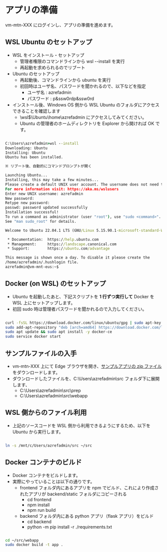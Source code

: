 # アプリの準備

vm-mtn-XXX にログインし、アプリの準備を進めます。

## WSL Ubuntu のセットアップ

- WSL をインストール・セットアップ
  - 管理者権限のコマンドラインから wsl --install を実行
  - 再起動を求められるのでリブート
- Ubuntu のセットアップ
  - 再起動後、コマンドラインから ubuntu を実行
  - 初回時はユーザ名、パスワードを聞かれるので、以下などを指定
    - ユーザ名 : azrefadmin
    - パスワード : p&ssw0rdp&ssw0rd
- インストール後、Windows OS 側から WSL Ubuntu のフォルダにアクセスできることを確認します
  - \\wsl$\Ubuntu\home\azrefadmin にアクセスしてみてください。
  - Ubuntu の管理者のホームディレクトリを Explorer から開ければ OK です。

```cmd

C:\Users\azrefadmin>wsl --install
Downloading: Ubuntu
Installing: Ubuntu
Ubuntu has been installed.

※ リブート後、自動的にコマンドプロンプトが開く

Launching Ubuntu...
Installing, this may take a few minutes...
Please create a default UNIX user account. The username does not need to match your Windows username.
For more information visit: https://aka.ms/wslusers
Enter new UNIX username: azrefadmin
New password:
Retype new password:
passwd: password updated successfully
Installation successful!
To run a command as administrator (user "root"), use "sudo <command>".
See "man sudo_root" for details.

Welcome to Ubuntu 22.04.1 LTS (GNU/Linux 5.15.90.1-microsoft-standard-WSL2 x86_64)

 * Documentation:  https://help.ubuntu.com
 * Management:     https://landscape.canonical.com
 * Support:        https://ubuntu.com/advantage

This message is shown once a day. To disable it please create the
/home/azrefadmin/.hushlogin file.
azrefadmin@vm-mnt-eus:~$

```

## Docker (on WSL) のセットアップ

- Ubuntu を起動したあと、下記スクリプトを **1 行ずつ実行して** Docker を WSL 上にセットアップします。
- 初回 sudo 時は管理者パスワードを聞かれるので入力してください。

```bash

curl -fsSL https://download.docker.com/linux/ubuntu/gpg | sudo apt-key add -
sudo add-apt-repository "deb [arch=amd64] https://download.docker.com/linux/ubuntu focal stable"
sudo apt update && sudo apt install -y docker-ce
sudo service docker start

```

## サンプルファイルの入手

- vm-mtn-XXX 上にて Edge ブラウザを開き、[サンプルアプリの zip ファイル](aoai-sample4.zip) をダウンロードします。
- ダウンロードしたファイルを、C:\Users\azrefadmin\src フォルダ下に展開します、
  - C:\Users\azrefadmin\src\prep
  - C:\Users\azrefadmin\src\webapp

## WSL 側からのファイル利用

- 上記のソースコードを WSL 側から利用できるようにするため、以下を Ubuntu から実行します。

```bash

ln -s /mnt/c/Users/azrefadmin/src ~/src

```

## Docker コンテナのビルド

- Docker コンテナをビルドします。
- 実際にやっていることは以下の通りです。
  - frontend フォルダ内にあるアプリを npm でビルド、これにより作成されたアプリが backend/static フォルダにコピーされる
    - cd frontend
    - npm install
    - npm run build
  - backend フォルダ内にある python アプリ（flask アプリ）をビルド
    - cd backend
    - python -m pip install -r ./requirements.txt

```bash

cd ~/src/webapp
sudo docker build -t app .

```
